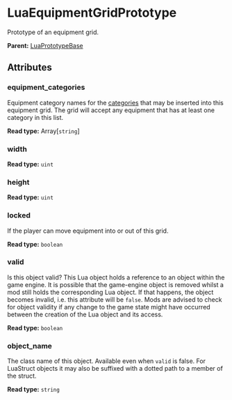# LuaEquipmentGridPrototype

Prototype of an equipment grid.

**Parent:** [LuaPrototypeBase](LuaPrototypeBase.md)

## Attributes

### equipment_categories

Equipment category names for the [categories](runtime:LuaEquipmentPrototype::equipment_categories) that may be inserted into this equipment grid. The grid will accept any equipment that has at least one category in this list.

**Read type:** Array[`string`]

### width

**Read type:** `uint`

### height

**Read type:** `uint`

### locked

If the player can move equipment into or out of this grid.

**Read type:** `boolean`

### valid

Is this object valid? This Lua object holds a reference to an object within the game engine. It is possible that the game-engine object is removed whilst a mod still holds the corresponding Lua object. If that happens, the object becomes invalid, i.e. this attribute will be `false`. Mods are advised to check for object validity if any change to the game state might have occurred between the creation of the Lua object and its access.

**Read type:** `boolean`

### object_name

The class name of this object. Available even when `valid` is false. For LuaStruct objects it may also be suffixed with a dotted path to a member of the struct.

**Read type:** `string`

